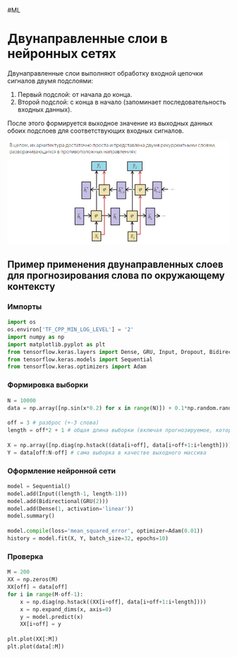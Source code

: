 #ML

# Двунаправленные слои в нейронных сетях

Двунаправленные слои выполняют обработку входной цепочки сигналов двумя подслоями:
1. Первый подслой: от начала до конца.
2. Второй подслой: с конца в начало (запоминает последовательность входных данных).

После этого формируется выходное значение из выходных данных обоих подслоев для соответствующих входных сигналов.

![](1.%20Languages/Python/Нейронные%20сети/Рекурентные%20нейронные%20сети/24.1.%20Схема%20двунаправленной%20РНС.png)

## Пример применения двунаправленных слоев для прогнозирования слова по окружающему контексту

### Импорты

```python
import os
os.environ['TF_CPP_MIN_LOG_LEVEL'] = '2'
import numpy as np
import matplotlib.pyplot as plt
from tensorflow.keras.layers import Dense, GRU, Input, Dropout, Bidirectional
from tensorflow.keras.models import Sequential
from tensorflow.keras.optimizers import Adam
```

### Формировка выборки

```python
N = 10000
data = np.array([np.sin(x*0.2) for x in range(N)]) + 0.1*np.random.randn(N) # создаем массив сигмоидальной ф-ции со случайными помехами

off = 3 # разброс (+-3 слова)
length = off*2 + 1 # общая длина выборки (включая прогнозируемое, которое не включается)

X = np.array([np.diag(np.hstack((data[i+off], data[i+off+1:i+length]))) for i in range(N-length)]) # отбираем для каждого элемента выборки массив из его окружения
Y = data[off:N-off] # сама выборка в качестве выходного массива
```

### Оформление нейронной сети

```python
model = Sequential()
model.add(Input((length-1, length-1)))
model.add(Bidirectional(GRU(2)))
model.add(Dense(1, activation='linear'))
model.summary()

model.compile(loss='mean_squared_error', optimizer=Adam(0.01))
history = model.fit(X, Y, batch_size=32, epochs=10)
```

### Проверка

```python
M = 200
XX = np.zeros(M)
XX[off] = data[off]
for i in range(M-off-1):
    x = np.diag(np.hstack((XX[i+off], data[i+off+1:i+length])))
    x = np.expand_dims(x, axis=0)
    y = model.predict(x)
    XX[i+off] = y

plt.plot(XX[:M])
plt.plot(data[:M])
```
